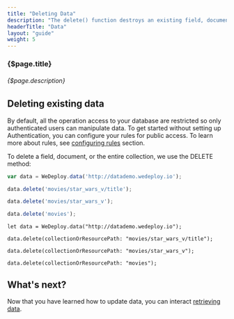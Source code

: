 ```yaml
---
title: "Deleting Data"
description: "The delete() function destroys an existing field, document or collection in the database."
headerTitle: "Data"
layout: "guide"
weight: 5
---
```


### {$page.title}

###### {$page.description}

<article id="1">

## Deleting existing data

<aside>

By default, all the operation access to your database are restricted so only authenticated users can manipulate data. To get started without setting up Authentication, you can configure your rules for public access. To learn more about rules, see [configuring rules](/docs/data/configuring-rules.html) section.

</aside>

To delete a field, document, or the entire collection, we use the DELETE method:

```javascript
var data = WeDeploy.data('http://datademo.wedeploy.io');

data.delete('movies/star_wars_v/title');

data.delete('movies/star_wars_v');

data.delete('movies');
```

```text/x-swift
let data = WeDeploy.data("http://datademo.wedeploy.io");

data.delete(collectionOrResourcePath: "movies/star_wars_v/title");

data.delete(collectionOrResourcePath: "movies/star_wars_v");

data.delete(collectionOrResourcePath: "movies");
```

</article>

## What's next?

Now that you have learned how to update data, you can interact [retrieving data](/docs/data/retrieving-data.html).
